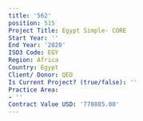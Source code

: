 ```yaml
---
title: '562'
position: 515
Project Title: Egypt Simple- CORE
Start Year: ''
End Year: '2020'
ISO3 Code: EGY
Region: Africa
Country: Egypt
Client/ Donor: QED
Is Current Project? (true/false): ''
Practice Area:
- ''
Contract Value USD: '778885.00'
---
```


